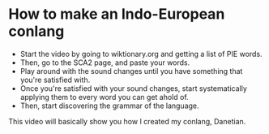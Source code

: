 # How to make an Indo-European conlang

* Start the video by going to wiktionary.org and getting a list of PIE words.
* Then, go to the SCA2 page, and paste your words.
* Play around with the sound changes until you have something that
you're satisfied with.
* Once you're satisfied with your sound changes, start systematically applying
them to every word you can get ahold of.
* Then, start discovering the grammar of the language.

This video will basically show you how I created my conlang, Danetian.
